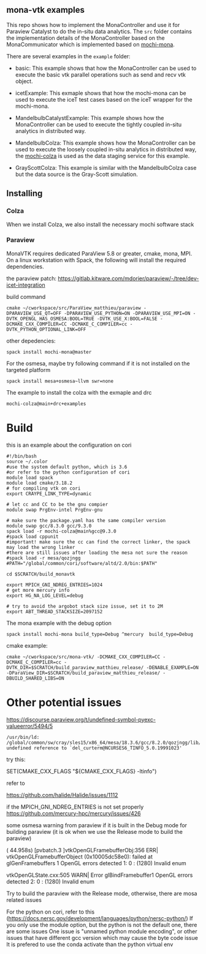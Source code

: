 ## mona-vtk examples

This repo shows how to implement the MonaController and use it for Paraview Catalyst to do the in-situ data analytics. The `src` folder contains the implementation details of the MonaController based on the MonaCommunicator which is implemented based on [mochi-mona](https://github.com/mochi-hpc/mochi-mona).

There are several examples in the `example` folder:

- basic: This example shows that how the MonaController can be used to execute the basic vtk parallel operations such as send and recv vtk object.


- icetExample: This exmaple shows that how the mochi-mona can be used to execute the iceT test cases based on the iceT wrapper for the mochi-mona.


- MandelbulbCatalystExample: This example shows how the MonaController can be used to execute the tightly coupled in-situ analytics in distributed way.


- MandelbulbColza: This example shows how the MonaController can be used to execute the loosely coupled in-situ analytics in distributed way, the [mochi-colza](https://github.com/mochi-hpc/mochi-colza) is used as the data staging service for this example.


- GrayScottColza: This example is similar with the MandelbulbColza case but the data source is the Gray-Scott simulation.

## Installing

### Colza

When we install Colza, we also install the necessary mochi software stack

### Paraview

MonaVTK requires dedicated ParaView 5.8 or greater, cmake, mona, MPI.
On a linux workstation with Spack, the following will install the required dependencies.

the paraview patch:
https://gitlab.kitware.com/mdorier/paraview/-/tree/dev-icet-integration

build command

```
cmake ~/cworkspace/src/ParaView_matthieu/paraview -DPARAVIEW_USE_QT=OFF -DPARAVIEW_USE_PYTHON=ON -DPARAVIEW_USE_MPI=ON -DVTK_OPENGL_HAS_OSMESA:BOOL=TRUE -DVTK_USE_X:BOOL=FALSE -DCMAKE_CXX_COMPILER=CC -DCMAKE_C_COMPILER=cc -DVTK_PYTHON_OPTIONAL_LINK=OFF
```

other depedencies:

```
spack install mochi-mona@master
```

For the osmesa, maybe try following command if it is not installed on the targeted platform

```
spack install mesa+osmesa~llvm swr=none
```

The example to install the colza with the exmaple and drc

```
mochi-colza@main+drc+examples
```

# Build

this is an example about the configuration on cori

```
#!/bin/bash
source ~/.color
#use the system default python, which is 3.6
#or refer to the python configuration of cori
module load spack
module load cmake/3.18.2
# for compiling vtk on cori
export CRAYPE_LINK_TYPE=dynamic

# let cc and CC to be the gnu compier
module swap PrgEnv-intel PrgEnv-gnu

# make sure the package.yaml has the same compiler version
module swap gcc/8.3.0 gcc/9.3.0
spack load -r mochi-colza@main%gcc@9.3.0
#spack load cppunit
#important! make sure the cc can find the correct linker, the spack may load the wrong linker
#there are still issues after loading the mesa not sure the reason
#spack load -r mesa/qozjngg
#PATH="/global/common/cori/software/altd/2.0/bin:$PATH"

cd $SCRATCH/build_monavtk

export MPICH_GNI_NDREG_ENTRIES=1024
# get more mercury info
export HG_NA_LOG_LEVEL=debug

# try to avoid the argobot stack size issue, set it to 2M
export ABT_THREAD_STACKSIZE=2097152
```

The mona example with the debug option

```
spack install mochi-mona build_type=Debug ^mercury  build_type=Debug
```

cmake example:

```
cmake ~/cworkspace/src/mona-vtk/ -DCMAKE_CXX_COMPILER=CC -DCMAKE_C_COMPILER=cc -DVTK_DIR=$SCRATCH/build_paraview_matthieu_release/ -DENABLE_EXAMPLE=ON -DParaView_DIR=$SCRATCH/build_paraview_matthieu_release/ -DBUILD_SHARED_LIBS=ON 
```

# Other potential issues

https://discourse.paraview.org/t/undefined-symbol-pyexc-valueerror/5494/5


```
/usr/bin/ld: /global/common/sw/cray/sles15/x86_64/mesa/18.3.6/gcc/8.2.0/qozjngg/lib/libOSMesa.so: undefined reference to `del_curterm@NCURSES6_TINFO_5.0.19991023'
```
try this:

SET(CMAKE_CXX_FLAGS "${CMAKE_CXX_FLAGS} -ltinfo")

refer to

https://github.com/halide/Halide/issues/1112

if the MPICH_GNI_NDREG_ENTRIES is not set properly
https://github.com/mercury-hpc/mercury/issues/426

some osmesa warning from paraview if it is built in the Debug mode for building paraview (it is ok when we use the Release mode to build the paraview)

(  44.958s) [pvbatch.3       ]vtkOpenGLFramebufferObj:356    ERR| vtkOpenGLFramebufferObject (0x10005dc58e0): failed at glGenFramebuffers 1 OpenGL errors detected
1:   0 : (1280) Invalid enum

 vtkOpenGLState.cxx:505   WARN| Error glBindFramebuffer1 OpenGL errors detected
2:   0 : (1280) Invalid enum

Try to build the paraview with the Release mode, otherwise, there are mosa related issues

For the python on cori, refer to this (https://docs.nersc.gov/development/languages/python/nersc-python/)
If you only use the module option, but the python is not the default one, there are some issues
One issue is "unnamed python module encoding", or other issues that have different gcc version which may cause the byte code issue
It is prefered to use the conda activate than the python virtual env 